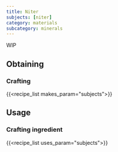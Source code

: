 ```yaml
---
title: Niter
subjects: [niter]
category: materials
subcategory: minerals
---
```


WIP

Obtaining
---------

### Crafting
{{<recipe_list makes_param="subjects">}}


Usage
-----

### Crafting ingredient
{{<recipe_list uses_param="subjects">}}
